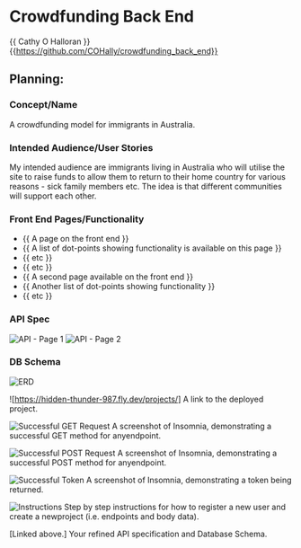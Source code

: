 # Crowdfunding Back End
{{ Cathy O Halloran }}
{{https://github.com/COHally/crowdfunding_back_end}}

## Planning:

### Concept/Name
A crowdfunding model for immigrants in Australia. 
### Intended Audience/User Stories
My intended audience are immigrants living in Australia who will utilise the site to raise funds to allow them to return to their home country for various reasons - sick family members etc. The idea is that different communities will support each other. 

### Front End Pages/Functionality
- {{ A page on the front end }}
- {{ A list of dot-points showing functionality is available on this page }}
- {{ etc }}
- {{ etc }}
- {{ A second page available on the front end }}
- {{ Another list of dot-points showing functionality }}
- {{ etc }}

### API Spec
![API - Page 1](<images/API - Spec_Page_1.png>)
![API - Page 2](<images/API - Spec_Page_2.png>)

### DB Schema

![ERD](<images/ERD - Ceili Crowdfunding.png>)

![https://hidden-thunder-987.fly.dev/projects/] A link to the deployed project.

![Successful GET Request](<images/Successful Insomnia - GET Request.png>) A screenshot of Insomnia, demonstrating a successful GET method for anyendpoint.

![Successful POST Request](<images/Successful Insomnia - POST Request.png>) A screenshot of Insomnia, demonstrating a successful POST method for anyendpoint.

![Successful Token](<images/Successful Insomnia - Token being returned..png>) A screenshot of Insomnia, demonstrating a token being returned.

![Instructions](<images/Instructions - User & Project.png>) Step by step instructions for how to register a new user and create a newproject (i.e. endpoints and body data).

[Linked above.] Your refined API specification and Database Schema.
